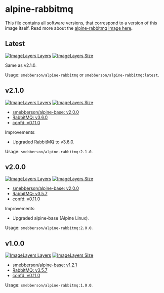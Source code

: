 # alpine-rabbitmq

This file contains all software versions, that correspond to a version of this image itself. Read more about the [alpine-rabbitmq image here][alpinerabbitmq].

## Latest

[![ImageLayers Layers](https://img.shields.io/imagelayers/layers/smebberson/alpine-rabbitmq/latest.svg)]()
[![ImageLayers Size](https://img.shields.io/imagelayers/image-size/smebberson/alpine-rabbitmq/latest.svg)]()

Same as v2.1.0.

Usage: `smebberson/alpine-rabbitmq` or `smebberson/alpine-rabbitmq:latest`.

## v2.1.0

[![ImageLayers Layers](https://img.shields.io/imagelayers/layers/smebberson/alpine-rabbitmq/2.1.0.svg)]()
[![ImageLayers Size](https://img.shields.io/imagelayers/image-size/smebberson/alpine-rabbitmq/2.1.0.svg)]()

- [smebberson/alpine-base: v2.0.0][smebbersonalpinebase200]
- [RabbitMQ: v3.6.0][rabbitmq]
- [confd: v0.11.0][confd]

Improvements:

- Upgraded RabbitMQ to v3.6.0.

Usage: `smebberson/alpine-rabbitmq:2.1.0`.

## v2.0.0

[![ImageLayers Layers](https://img.shields.io/imagelayers/layers/smebberson/alpine-rabbitmq/2.0.0.svg)]()
[![ImageLayers Size](https://img.shields.io/imagelayers/image-size/smebberson/alpine-rabbitmq/2.0.0.svg)]()

- [smebberson/alpine-base: v2.0.0][smebbersonalpinebase200]
- [RabbitMQ: v3.5.7][rabbitmq]
- [confd: v0.11.0][confd]

Improvements:

- Upgraded alpine-base (Alpine Linux).

Usage: `smebberson/alpine-rabbitmq:2.0.0`.

## v1.0.0

[![ImageLayers Layers](https://img.shields.io/imagelayers/layers/smebberson/alpine-rabbitmq/1.0.0.svg)]()
[![ImageLayers Size](https://img.shields.io/imagelayers/image-size/smebberson/alpine-rabbitmq/1.0.0.svg)]()

- [smebberson/alpine-base: v1.2.1][smebbersonalpinebase121]
- [RabbitMQ: v3.5.7][rabbitmq]
- [confd: v0.11.0][confd]

Usage: `smebberson/alpine-rabbitmq:1.0.0`.

[smebbersonalpinebase200]: https://github.com/smebberson/docker-alpine/tree/alpine-base-v2.0.0/alpine-base
[smebbersonalpinebase121]: https://github.com/smebberson/docker-alpine/tree/alpine-base-v1.2.1/alpine-base
[confd]: https://github.com/kelseyhightower/confd
[alpinerabbitmq]: https://github.com/smebberson/docker-alpine/tree/master/alpine-rabbitmq
[rabbitmq]: http://www.rabbitmq.com/
